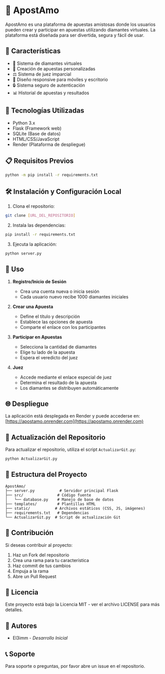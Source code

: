 # 🎲 ApostAmo

ApostAmo es una plataforma de apuestas amistosas donde los usuarios pueden crear y participar en apuestas utilizando diamantes virtuales. La plataforma está diseñada para ser divertida, segura y fácil de usar.

## 🌟 Características

- 💎 Sistema de diamantes virtuales
- 👥 Creación de apuestas personalizadas
- ⚖️ Sistema de juez imparcial
- 📱 Diseño responsive para móviles y escritorio
- 🔒 Sistema seguro de autenticación
- 📊 Historial de apuestas y resultados

## 🚀 Tecnologías Utilizadas

- Python 3.x
- Flask (Framework web)
- SQLite (Base de datos)
- HTML/CSS/JavaScript
- Render (Plataforma de despliegue)

## 📋 Requisitos Previos

```bash
python -m pip install -r requirements.txt
```

## 🛠️ Instalación y Configuración Local

1. Clona el repositorio:
```bash
git clone [URL_DEL_REPOSITORIO]
```

2. Instala las dependencias:
```bash
pip install -r requirements.txt
```

3. Ejecuta la aplicación:
```bash
python server.py
```

## 📱 Uso

1. **Registro/Inicio de Sesión**
   - Crea una cuenta nueva o inicia sesión
   - Cada usuario nuevo recibe 1000 diamantes iniciales

2. **Crear una Apuesta**
   - Define el título y descripción
   - Establece las opciones de apuesta
   - Comparte el enlace con los participantes

3. **Participar en Apuestas**
   - Selecciona la cantidad de diamantes
   - Elige tu lado de la apuesta
   - Espera el veredicto del juez

4. **Juez**
   - Accede mediante el enlace especial de juez
   - Determina el resultado de la apuesta
   - Los diamantes se distribuyen automáticamente

## 🌐 Despliegue

La aplicación está desplegada en Render y puede accederse en:
[https://apostamo.onrender.com](https://apostamo.onrender.com)

## 🔄 Actualización del Repositorio

Para actualizar el repositorio, utiliza el script `ActualizarGit.py`:
```bash
python ActualizarGit.py
```

## 📁 Estructura del Proyecto

```
ApostAmo/
├── server.py           # Servidor principal Flask
├── src/               # Código fuente
│   └── database.py    # Manejo de base de datos
├── templates/         # Plantillas HTML
├── static/           # Archivos estáticos (CSS, JS, imágenes)
├── requirements.txt   # Dependencias
└── ActualizarGit.py  # Script de actualización Git
```

## 🤝 Contribución

Si deseas contribuir al proyecto:
1. Haz un Fork del repositorio
2. Crea una rama para tu característica
3. Haz commit de tus cambios
4. Empuja a la rama
5. Abre un Pull Request

## 📝 Licencia

Este proyecto está bajo la Licencia MIT - ver el archivo LICENSE para más detalles.

## 👥 Autores

- El3imm - *Desarrollo Inicial*

## 📞 Soporte

Para soporte o preguntas, por favor abre un issue en el repositorio. 